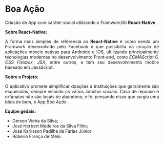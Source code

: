 # Boa Ação
   Criação de App com caráter social utilizando o Framwork/lib **React-Native**.

**Sobre React-Native:**
<p align="justify">
   A forma mais simples de referencia ao <b>React-Native</b> é como sendo um Framwork desenvolvido pelo Facebook e que possibilita na criação de aplicações móveis nativas para Androide e IOS, ultilizando principalmente tecnologias modernas no desenvolvimento Front-end, como <i>ECMAScript 6, CSS Flexbox, JSX</i>, entre outros, e tem seu desenvolvimento mobile baseado em JavaScript.
</p>

**Sobre o Projeto:**
<p align="justify">
O aplicativo promete simplificar doações à instituições que geralmente são esquecidas, sempre visando os vários âmbitos sociais. Casa de repouso e orfanatos não são locais de abandono,  e foi pensando nisso que surgiu uma ideia do bem, o App <i >Boa Ação</i> .
</p>


**Equipe gedais:** 
<ul>
   <li>Gerson Vieira da Silva;</li>  
   <li>José Herbert Medeiros da Silva Filho;</li>
   <li>José Karlisson Padilha de Farias Júnior;</li>  
   <li>Robério França de Melo.</li> 
</ul>
